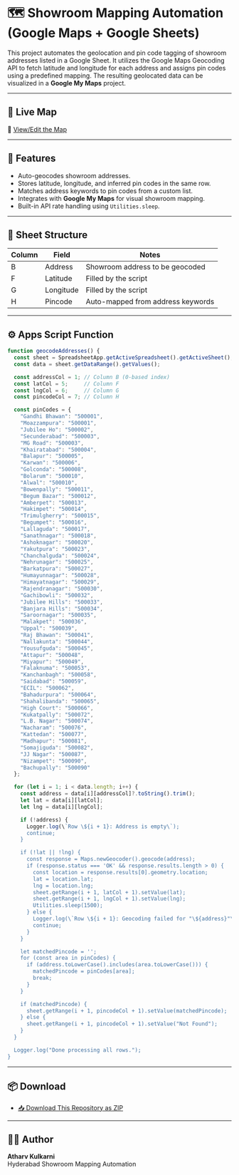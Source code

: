 
# 🗺️ Showroom Mapping Automation (Google Maps + Google Sheets)

This project automates the geolocation and pin code tagging of showroom addresses listed in a Google Sheet. It utilizes the Google Maps Geocoding API to fetch latitude and longitude for each address and assigns pin codes using a predefined mapping. The resulting geolocated data can be visualized in a **Google My Maps** project.

---

## 🔗 Live Map

📌 [View/Edit the Map](https://www.google.com/maps/d/edit?mid=1Vz0n_9QLu3TramjctQI6MB4CdhzbsJI&usp=sharing)

---

## 🧩 Features

- Auto-geocodes showroom addresses.
- Stores latitude, longitude, and inferred pin codes in the same row.
- Matches address keywords to pin codes from a custom list.
- Integrates with **Google My Maps** for visual showroom mapping.
- Built-in API rate handling using `Utilities.sleep`.

---

## 📂 Sheet Structure

| Column | Field           | Notes                               |
|--------|------------------|-------------------------------------|
| B      | Address           | Showroom address to be geocoded     |
| F      | Latitude          | Filled by the script                |
| G      | Longitude         | Filled by the script                |
| H      | Pincode           | Auto-mapped from address keywords   |

---

## ⚙️ Apps Script Function

```javascript
function geocodeAddresses() {
  const sheet = SpreadsheetApp.getActiveSpreadsheet().getActiveSheet();
  const data = sheet.getDataRange().getValues();

  const addressCol = 1; // Column B (0-based index)
  const latCol = 5;     // Column F
  const lngCol = 6;     // Column G
  const pincodeCol = 7; // Column H

  const pinCodes = {
    "Gandhi Bhawan": "500001",
    "Moazzampura": "500001",
    "Jubilee Ho": "500002",
    "Secunderabad": "500003",
    "MG Road": "500003",
    "Khairatabad": "500004",
    "Balapur": "500005",
    "Karwan": "500006",
    "Golconda": "500008",
    "Bolarum": "500010",
    "Alwal": "500010",
    "Bowenpally": "500011",
    "Begum Bazar": "500012",
    "Amberpet": "500013",
    "Hakimpet": "500014",
    "Trimulgherry": "500015",
    "Begumpet": "500016",
    "Lallaguda": "500017",
    "Sanathnagar": "500018",
    "Ashoknagar": "500020",
    "Yakutpura": "500023",
    "Chanchalguda": "500024",
    "Nehrunagar": "500025",
    "Barkatpura": "500027",
    "Humayunnagar": "500028",
    "Himayatnagar": "500029",
    "Rajendranagar": "500030",
    "Gachibowli": "500032",
    "Jubilee Hills": "500033",
    "Banjara Hills": "500034",
    "Saroornagar": "500035",
    "Malakpet": "500036",
    "Uppal": "500039",
    "Raj Bhawan": "500041",
    "Nallakunta": "500044",
    "Yousufguda": "500045",
    "Attapur": "500048",
    "Miyapur": "500049",
    "Falaknuma": "500053",
    "Kanchanbagh": "500058",
    "Saidabad": "500059",
    "ECIL": "500062",
    "Bahadurpura": "500064",
    "Shahalibanda": "500065",
    "High Court": "500066",
    "Kukatpally": "500072",
    "L.B. Nagar": "500074",
    "Nacharam": "500076",
    "Kattedan": "500077",
    "Madhapur": "500081",
    "Somajiguda": "500082",
    "JJ Nagar": "500087",
    "Nizampet": "500090",
    "Bachupally": "500090"
  };

  for (let i = 1; i < data.length; i++) {
    const address = data[i][addressCol]?.toString().trim();
    let lat = data[i][latCol];
    let lng = data[i][lngCol];

    if (!address) {
      Logger.log(\`Row \${i + 1}: Address is empty\`);
      continue;
    }

    if (!lat || !lng) {
      const response = Maps.newGeocoder().geocode(address);
      if (response.status === 'OK' && response.results.length > 0) {
        const location = response.results[0].geometry.location;
        lat = location.lat;
        lng = location.lng;
        sheet.getRange(i + 1, latCol + 1).setValue(lat);
        sheet.getRange(i + 1, lngCol + 1).setValue(lng);
        Utilities.sleep(1500);
      } else {
        Logger.log(\`Row \${i + 1}: Geocoding failed for "\${address}"\`);
        continue;
      }
    }

    let matchedPincode = '';
    for (const area in pinCodes) {
      if (address.toLowerCase().includes(area.toLowerCase())) {
        matchedPincode = pinCodes[area];
        break;
      }
    }

    if (matchedPincode) {
      sheet.getRange(i + 1, pincodeCol + 1).setValue(matchedPincode);
    } else {
      sheet.getRange(i + 1, pincodeCol + 1).setValue("Not Found");
    }
  }

  Logger.log("Done processing all rows.");
}
```

---

## 📦 Download

- [📥 Download This Repository as ZIP](https://www.google.com/maps/d/edit?mid=1Vz0n_9QLu3TramjctQI6MB4CdhzbsJI&usp=sharing)

---

## 🧑‍💻 Author

**Atharv Kulkarni**  
Hyderabad Showroom Mapping Automation
